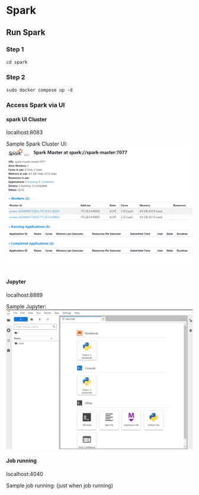 # Spark

## Run Spark
### Step 1
```
cd spark
```
### Step 2
```
sudo docker compose up -d
```

### Access Spark via UI
#### spark UI Cluster

localhost:8083 

Sample Spark Cluster UI:
![image](./assets/spark-cluster-ui.png)

#### Jupyter
localhost:8889 

Sample Jupyter:
![image](./assets/jupyter.png)

#### Job running
localhost:4040 

Sample job running:
(just when job running)

